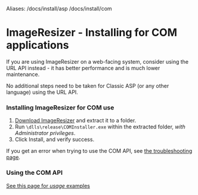 Aliases: /docs/install/asp /docs/install/com

# ImageResizer - Installing for COM applications

If you are using ImageResizer on a web-facing system, consider using the URL API instead - it has better performance and is much lower maintenance.

No additional steps need to be taken for Classic ASP (or any other language) using the URL API.

### Installing ImageResizer for COM use

1. [Download ImageResizer](/download) and extract it to a folder.
2. Run `\dlls\release\COMInstaller.exe` within the extracted folder, *with Administrator privileges*.
3. Click Install, and verify success.

If you get an error when trying to use the COM API, see [the troubleshooting page](/docs/troubleshoot).

### Using the COM API

[See this page for *usage* examples](/docs/howto/use-from-com)
